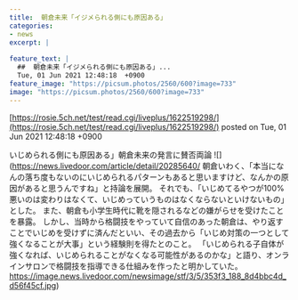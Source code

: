 ```yaml
---
title:  朝倉未来「イジメられる側にも原因ある」 
categories:
- news
excerpt: |
  
feature_text: |
  ##  朝倉未来「イジメられる側にも原因ある」...
  Tue, 01 Jun 2021 12:48:18  +0900
feature_image: "https://picsum.photos/2560/600?image=733"
image: "https://picsum.photos/2560/600?image=733"
---
```


[https://rosie.5ch.net/test/read.cgi/liveplus/1622519298/](https://rosie.5ch.net/test/read.cgi/liveplus/1622519298/)
posted on Tue, 01 Jun 2021 12:48:18  +0900

<!--more-->

いじめられる側にも原因ある」朝倉未来の発言に賛否両論 ![](https://news.livedoor.com/article/detail/20285640/ 朝倉いわく、「本当になんの落ち度もないのにいじめられるパターンもあると思いますけど、なんかの原因があると思うんですね」と持論を展開。 それでも、「いじめてるやつが100%悪いのは変わりはなくて、いじめっていうものはなくならないといけないもの」とした。 また、朝倉も小学生時代に靴を隠されるなどの嫌がらせを受けたことを暴露。 しかし、当時から格闘技をやっていて自信のあった朝倉は、やり返すことでいじめを受けずに済んだといい、その過去から「いじめ対策の一つとして強くなることが大事」という経験則を得たとのこと。 「いじめられる子自体が強くなれば、いじめられることがなくなる可能性があるのかな」と語り、オンラインサロンで格闘技を指導できる仕組みを作ったと明かしていた。 https://image.news.livedoor.com/newsimage/stf/3/5/353f3_188_8d4bbc4d_d56f45cf.jpg)
